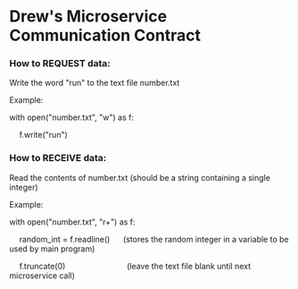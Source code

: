 # Drew's Microservice Communication Contract

### How to REQUEST data:
Write the word "run" to the text file number.txt

Example:

with open("number.txt", "w") as f:

&emsp; f.write("run")

### How to RECEIVE data:
Read the contents of number.txt (should be a string containing a single integer)

Example:

with open("number.txt", "r+") as f:

&emsp; random_int = f.readline()      (stores the random integer in a variable to be used by main program)

&emsp; f.truncate(0)                            (leave the text file blank until next microservice call)
